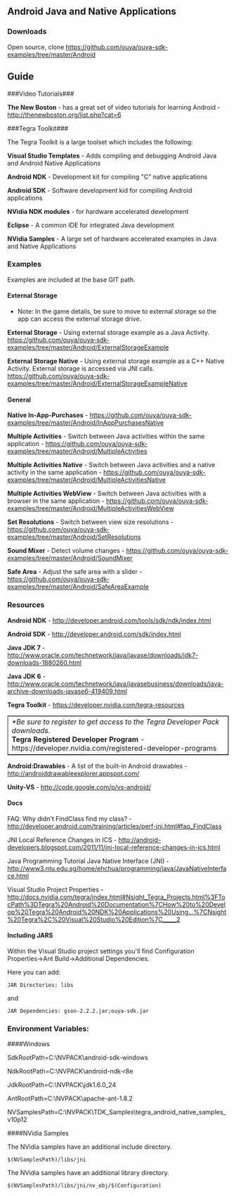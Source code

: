 ## Android Java and Native Applications

### Downloads
Open source, clone https://github.com/ouya/ouya-sdk-examples/tree/master/Android

## Guide

###Video Tutorials###

<b>The New Boston</b> - has a great set of video tutorials for learning Android - http://thenewboston.org/list.php?cat=6

###Tegra Toolkit###

The Tegra Toolkit is a large toolset which includes the following:

<b>Visual Studio Templates</b> - Adds compiling and debugging Android Java and Android Native Applications

<b>Android NDK</b> - Development kit for compiling "C" native applications

<b>Android SDK</b> - Software development kid for compiling Android applications

<b>NVidia NDK modules</b> - for hardware accelerated development

<b>Eclipse</b> - A common IDE for integrated Java development

<b>NVidia Samples</b> - A large set of hardware accelerated examples in Java and Native Applications

### Examples

Examples are included at the base GIT path.

#### External Storage

* Note: In the game details, be sure to move to external storage so the app can access the external storage drive.

<b>External Storage</b> - Using external storage example as a Java Activity. https://github.com/ouya/ouya-sdk-examples/tree/master/Android/ExternalStorageExample

<b>External Storage Native</b> - Using external storage example as a C++ Native Activity. External storage is accessed via JNI calls. https://github.com/ouya/ouya-sdk-examples/tree/master/Android/ExternalStorageExampleNative

#### General

<b>Native In-App-Purchases</b> - https://github.com/ouya/ouya-sdk-examples/tree/master/Android/InAppPurchasesNative

<b>Multiple Activities</b> - Switch between Java activities within the same application - https://github.com/ouya/ouya-sdk-examples/tree/master/Android/MultipleActivities

<b>Multiple Activities Native</b> - Switch between Java activities and a native activity in the same application - https://github.com/ouya/ouya-sdk-examples/tree/master/Android/MultipleActivitiesNative

<b>Multiple Activities WebView</b> - Switch between Java activities with a browser in the same application - https://github.com/ouya/ouya-sdk-examples/tree/master/Android/MultipleActivitiesWebView

<b>Set Resolutions</b> - Switch between view size resolutions - https://github.com/ouya/ouya-sdk-examples/tree/master/Android/SetResolutions

<b>Sound Mixer</b> - Detect volume changes - https://github.com/ouya/ouya-sdk-examples/tree/master/Android/SoundMixer

<b>Safe Area</b> - Adjust the safe area with a slider - https://github.com/ouya/ouya-sdk-examples/tree/master/Android/SafeAreaExample

### Resources

<b>Android NDK</b> - http://developer.android.com/tools/sdk/ndk/index.html

<b>Android SDK</b> - http://developer.android.com/sdk/index.html

<b>Java JDK 7</b> - http://www.oracle.com/technetwork/java/javase/downloads/jdk7-downloads-1880260.html

<b>Java JDK 6</b> - http://www.oracle.com/technetwork/java/javasebusiness/downloads/java-archive-downloads-javase6-419409.html

<b>Tegra Toolkit</b> - https://developer.nvidia.com/tegra-resources

<table border="1"><tr><td>
<i>*Be sure to register to get access to the Tegra Developer Pack downloads.</i><br/>
<b>Tegra Registered Developer Program</b> - https://developer.nvidia.com/registered-developer-programs<br/>
</td></tr></table>

<b>Android:Drawables</b> - A list of the built-in Android drawables - http://androiddrawableexplorer.appspot.com/

<b>Unity-VS</b> - http://code.google.com/p/vs-android/

#### Docs

FAQ: Why didn't FindClass find my class? - http://developer.android.com/training/articles/perf-jni.html#faq_FindClass

JNI Local Reference Changes in ICS - http://android-developers.blogspot.com/2011/11/jni-local-reference-changes-in-ics.html

Java Programming Tutorial Java Native Interface (JNI) - http://www3.ntu.edu.sg/home/ehchua/programming/java/JavaNativeInterface.html

Visual Studio Project Properties - http://docs.nvidia.com/tegra/index.html#Nsight_Tegra_Projects.html%3FTocPath%3DTegra%20Android%20Documentation%7CHow%20to%20Develop%20Tegra%20Android%20NDK%20Applications%20Using...%7CNsight%20Tegra%2C%20Visual%20Studio%20Edition%7C_____2

#### Including JARS

Within the Visual Studio project settings you'll find Configuration Properties->Ant Build->Additional Dependencies.

Here you can add:

```
JAR Directories: libs
```

and

```
JAR Dependencies: gson-2.2.2.jar;ouya-sdk.jar
```

### Environment Variables:

####Windows

SdkRootPath=C:\NVPACK\android-sdk-windows

NdkRootPath=C:\NVPACK\android-ndk-r8e

JdkRootPath=C:\NVPACK\jdk1.6.0_24

AntRootPath=C:\NVPACK\apache-ant-1.8.2

NVSamplesPath=C:\NVPACK\TDK_Samples\tegra_android_native_samples_v10p12

####NVidia Samples

The NVidia samples have an additional include directory.

```
$(NVSamplesPath)/libs/jni
```

The NVidia samples have an additional library directory.

```
$(NVSamplesPath)/libs/jni/nv_obj/$(Configuration)
```
